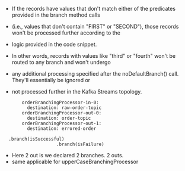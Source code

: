 - If the records have values that don't match either of the predicates provided in the branch method calls 
- (i.e., values that don't contain "FIRST" or "SECOND"), those records won't be processed further according to the 
- logic provided in the code snippet.

- In other words, records with values like "third" or "fourth" won't be routed to any branch and won't undergo 
- any additional processing specified after the noDefaultBranch() call. They'll essentially be ignored or 
- not processed further in the Kafka Streams topology.

````
       orderBranchingProcessor-in-0:
         destination: raw-order-topic
       orderBranchingProcessor-out-0:
         destination: order-topic
       orderBranchingProcessor-out-1:
         destination: errored-order
````
````
  .branch(isSuccessful)
                    .branch(isFailure)
````
- Here 2 out is we declared 2 branches. 2 outs.
- same applicable for  upperCaseBranchingProcessor